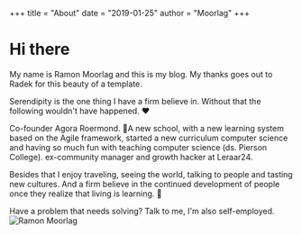 +++
title = "About"
date = "2019-01-25"
author = "Moorlag"
+++

# Hi there

My name is Ramon Moorlag and this is my blog. My thanks goes out to Radek for this beauty of a template.

Serendipity is the one thing I have a firm believe in. Without that the following wouldn't have happened. ❤️

Co-founder Agora Roermond. 🚀A new school, with a new learning system based on the Agile framework, started a new curriculum computer science and having so much fun with teaching computer science (ds. Pierson College). ex-community manager and growth hacker at Leraar24.

Besides that I enjoy traveling, seeing the world, talking to people and tasting new cultures. And a firm believe in the continued development of people once they realize that living is learning. 🥳

Have a problem that needs solving? Talk to me, I'm also self-employed.
![Ramon Moorlag](/img/ramon.jpeg)
